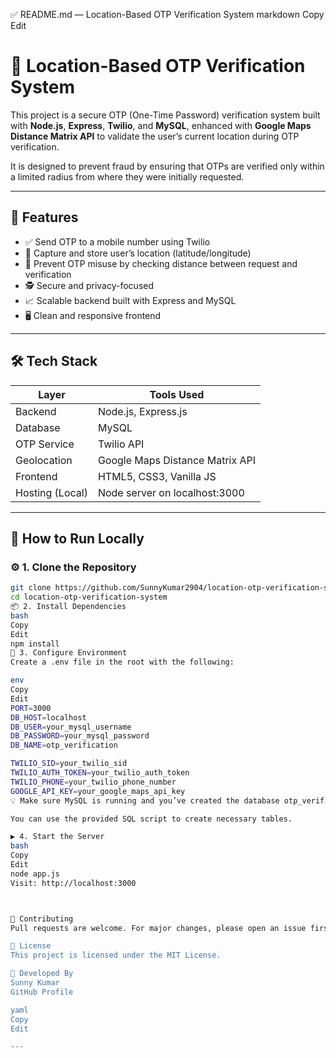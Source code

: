 ✅ README.md — Location-Based OTP Verification System
markdown
Copy
Edit
# 📍 Location-Based OTP Verification System

This project is a secure OTP (One-Time Password) verification system built with **Node.js**, **Express**, **Twilio**, and **MySQL**, enhanced with **Google Maps Distance Matrix API** to validate the user’s current location during OTP verification.

It is designed to prevent fraud by ensuring that OTPs are verified only within a limited radius from where they were initially requested.

---

## 📌 Features

- ✅ Send OTP to a mobile number using Twilio
- 📍 Capture and store user’s location (latitude/longitude)
- 🚫 Prevent OTP misuse by checking distance between request and verification
- 🕵️ Secure and privacy-focused
- 📈 Scalable backend built with Express and MySQL
- 🖥️ Clean and responsive frontend

---

## 🛠️ Tech Stack

| Layer        | Tools Used                             |
|--------------|-----------------------------------------|
| Backend      | Node.js, Express.js                    |
| Database     | MySQL                                  |
| OTP Service  | Twilio API                             |
| Geolocation  | Google Maps Distance Matrix API        |
| Frontend     | HTML5, CSS3, Vanilla JS                |
| Hosting (Local) | Node server on localhost:3000        |

---

## 🚀 How to Run Locally

### ⚙️ 1. Clone the Repository

```bash
git clone https://github.com/SunnyKumar2904/location-otp-verification-system.git
cd location-otp-verification-system
📦 2. Install Dependencies
bash
Copy
Edit
npm install
🔑 3. Configure Environment
Create a .env file in the root with the following:

env
Copy
Edit
PORT=3000
DB_HOST=localhost
DB_USER=your_mysql_username
DB_PASSWORD=your_mysql_password
DB_NAME=otp_verification

TWILIO_SID=your_twilio_sid
TWILIO_AUTH_TOKEN=your_twilio_auth_token
TWILIO_PHONE=your_twilio_phone_number
GOOGLE_API_KEY=your_google_maps_api_key
💡 Make sure MySQL is running and you’ve created the database otp_verification.

You can use the provided SQL script to create necessary tables.

▶️ 4. Start the Server
bash
Copy
Edit
node app.js
Visit: http://localhost:3000



🤝 Contributing
Pull requests are welcome. For major changes, please open an issue first to discuss what you'd like to change.

📄 License
This project is licensed under the MIT License.

👤 Developed By
Sunny Kumar
GitHub Profile

yaml
Copy
Edit

---

